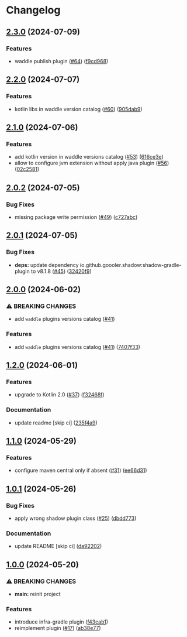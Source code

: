 # Changelog

## [2.3.0](https://github.com/GrassMC/waddle/compare/v2.2.0...v2.3.0) (2024-07-09)


### Features

* waddle publish plugin ([#64](https://github.com/GrassMC/waddle/issues/64)) ([f9cd968](https://github.com/GrassMC/waddle/commit/f9cd968064181007be88be380f65f2225be63b95))

## [2.2.0](https://github.com/GrassMC/waddle/compare/v2.1.0...v2.2.0) (2024-07-07)


### Features

* kotlin libs in waddle version catalog ([#60](https://github.com/GrassMC/waddle/issues/60)) ([905dab9](https://github.com/GrassMC/waddle/commit/905dab9a374b6e7c28fbc068a09b1635d4aa4aeb))

## [2.1.0](https://github.com/GrassMC/waddle/compare/v2.0.2...v2.1.0) (2024-07-06)


### Features

* add kotlin version in waddle versions catalog ([#53](https://github.com/GrassMC/waddle/issues/53)) ([616ce3e](https://github.com/GrassMC/waddle/commit/616ce3e5c02f260fd2e17316d3d979ab21cd7dea))
* allow to configure jvm extension without apply java plugin ([#56](https://github.com/GrassMC/waddle/issues/56)) ([02c2581](https://github.com/GrassMC/waddle/commit/02c25812abb437a56ed8ba507402d5bb8bbc80e3))

## [2.0.2](https://github.com/GrassMC/waddle/compare/v2.0.1...v2.0.2) (2024-07-05)


### Bug Fixes

* missing package write permission ([#49](https://github.com/GrassMC/waddle/issues/49)) ([c727abc](https://github.com/GrassMC/waddle/commit/c727abc8f30ce044ba3611cbaad90a898a11cd0b))

## [2.0.1](https://github.com/GrassMC/waddle/compare/v2.0.0...v2.0.1) (2024-07-05)


### Bug Fixes

* **deps:** update dependency io.github.goooler.shadow:shadow-gradle-plugin to v8.1.8 ([#45](https://github.com/GrassMC/waddle/issues/45)) ([32420f9](https://github.com/GrassMC/waddle/commit/32420f9aab64778c4c2da8fb4e1e6d660aa7b0c1))

## [2.0.0](https://github.com/GrassMC/waddle/compare/v1.2.0...v2.0.0) (2024-06-02)


### ⚠ BREAKING CHANGES

* add `waddle` plugins versions catalog ([#41](https://github.com/GrassMC/waddle/issues/41))

### Features

* add `waddle` plugins versions catalog ([#41](https://github.com/GrassMC/waddle/issues/41)) ([7407f33](https://github.com/GrassMC/waddle/commit/7407f33f991411bf75332029c3a02db3469ce3a1))

## [1.2.0](https://github.com/GrassMC/waddle/compare/v1.1.0...v1.2.0) (2024-06-01)


### Features

* upgrade to Kotlin 2.0 ([#37](https://github.com/GrassMC/waddle/issues/37)) ([f32468f](https://github.com/GrassMC/waddle/commit/f32468fab550e619167746e51e760283a321d9da))


### Documentation

* update readme [skip ci] ([235f4a9](https://github.com/GrassMC/waddle/commit/235f4a954d1157f584ba68fb749c411fbec7c642))

## [1.1.0](https://github.com/GrassMC/waddle/compare/v1.0.1...v1.1.0) (2024-05-29)


### Features

* configure maven central only if absent ([#31](https://github.com/GrassMC/waddle/issues/31)) ([ee66d31](https://github.com/GrassMC/waddle/commit/ee66d31cdac419ccd6225415b54ba3778ed48e59))

## [1.0.1](https://github.com/GrassMC/waddle/compare/v1.0.0...v1.0.1) (2024-05-26)


### Bug Fixes

* apply wrong shadow plugin class ([#25](https://github.com/GrassMC/waddle/issues/25)) ([dbdd773](https://github.com/GrassMC/waddle/commit/dbdd773d1a295f17ca8ecb129c79f4e48d1ecd96))


### Documentation

* update README [skip ci] ([da92202](https://github.com/GrassMC/waddle/commit/da92202b912658d9bf3bed2aaf08917ffd3c198c))

## [1.0.0](https://github.com/GrassMC/waddle/compare/v1.0.0-SNAPSHOT...v1.0.0) (2024-05-20)


### ⚠ BREAKING CHANGES

* **main:** reinit project

### Features

* introduce infra-gradle plugin ([f43cab1](https://github.com/GrassMC/waddle/commit/f43cab19ebe87a3ffe2475300516df54db6a8582))
* reimplement plugin ([#17](https://github.com/GrassMC/waddle/issues/17)) ([ab38e77](https://github.com/GrassMC/waddle/commit/ab38e775c8a95d0f5af7319e053131e6fb554919))
